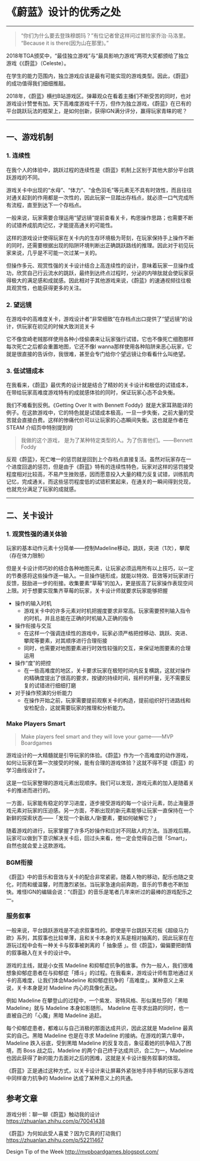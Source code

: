 # 《蔚蓝》设计的优秀之处

---

> “你们为什么要去登珠穆朗玛？”有位记者曾这样问过冒险家乔治·马洛里。 \
> “Because it is there(因为山在那里)。”

2018年TGA颁奖中，“最佳独立游戏”与“最具影响力游戏”两项大奖都颁给了独立游戏《《蔚蓝》（Celeste）。

在学生的能力范围内，独立游戏应该是最有可能实现的游戏类型。因此，《蔚蓝》的成功值得我们细细推敲。

2018年，《蔚蓝》横扫B站游戏区。弹幕观众在看着主播们不断受苦的同时，也对游戏设计赞誉有加。天下高难度游戏千千万，但作为独立游戏，《蔚蓝》在已有的平台跳跃玩法的框架上，是如何创新，获得IGN满分评分，赢得玩家青睐的呢？

---

## 一、游戏机制

### 1. 连续性

在我个人的体验中，跳跃过程的连续性是《蔚蓝》机制上区别于其他大部分平台跳跃游戏的不同。

游戏关卡中出现的“水母”、“体力”、“金色羽毛”等元素无不具有时效性，而且往往对通关起到的作用都是一次性的，因此玩家一旦踏出存档点，就必须一口气完成所有流程，直至到达下一个存档点。

一般来说，玩家需要合理运用“望远镜”提前查看关卡，构思操作思路；也需要不断的试错养成肌肉记忆，才能提高通关的可能性。

这样的游戏设计使得玩家在关卡内的生存环境极为苛刻，在玩家保持手上操作不断的同时，还需要根据出现的陷阱环境判断出正确跳跃路线的推理。因此对于初见玩家来说，几乎是不可能一次过某一关的。

但操作多元、观赏性强的关卡设计结合上高连续性的设计，意味着玩家一旦操作成功，欣赏自己行云流水的跳跃，最终到达终点过程时，分泌的内啡肽就会使玩家获得极大的满足感和成就感。因此相对于其他游戏来说，《蔚蓝》的速通视频往往极具观赏性，也能获得更多的关注。

### 2. 望远镜

在游戏中的高难度关卡，游戏设计者“非常细致”在存档点出口提供了“望远镜”的设计，供玩家在初见的时候大致浏览关卡

它不像宫崎老贼那样使用各种小怪偷袭来让玩家强行试错，它也不像死亡细胞那样每次死亡之后都会重置地图，它还不像I wanna那样使用各种陷阱来恶心玩家，它就是很直接的告诉你，我很难，甚至会专门给你个望远镜让你看看什么叫绝望。

### 3. 低试错成本

在我看来，《蔚蓝》最优秀的设计就是结合了精妙的关卡设计和极低的试错成本，在带给玩家高难度游戏特有的成就感体验的同时，保证玩家心态不会失衡。

我们不难看到反例。《Getting Over It with Bennett Foddy》就是大家耳熟能详的例子。在这款游戏中，它的特色就是试错成本极高，一旦一步失衡，之前大量的受苦就会直接白费。这样的惨痛代价可以让玩家的心态瞬间失衡。这也就是作者在 STEAM 介绍页中特别提到的

> 我做的这个游戏， 是为了某种特定类型的人。为了伤害他们。——Bennett Foddy

反观《蔚蓝》，死亡唯一的惩罚就是回到上个存档点直接复活。虽然对玩家存在一个进度回退的惩罚，但是由于《蔚蓝》特有的连续性特色，玩家对这样的惩罚接受程度相对比较高，不易产生挫败感，因而愿意投入大量的精力反复试错，训练肌肉记忆，完成通关。而这些惩罚程度低的试错积累起来，在通关的一瞬间得到兑现，也就充分满足了玩家的成就感。

---

## 二、关卡设计

### 1. 观赏性强的通关体验

玩家的基本动作元素十分简单——控制Madeline移动，跳跃，突进（1次），攀爬（存在体力限制）

但是关卡设计师巧妙的结合各种地图元素，让玩家必须运用所有以上技巧，以一定的节奏感将这些操作逐一输入。一旦操作链形成，就能以特效、音效等对玩家进行反馈，鼓励进一步的衔接。收集要素“草莓”的加入，更是拔高了玩家操作表现空间上限。对于想要实现集齐草莓的玩家，关卡设计师就要求玩家能够把握
* 操作的输入时机
  * 游戏关卡中的许多元素对时机把握度要求非常高。玩家需要预判输入指令的时机，并且总能在正确的时机输入正确的指令
* 操作衔接与交互
  * 在这样一个强调连续性的游戏中，玩家必须严格把控移动、跳跃、突进、攀爬等要素，对其顺序进行合理衔接
  * 同时，也需要对地图要素进行时效性较强的交互，来保证地图要素的合理运用
* 操作“度”的把控
  * 在一些高难度的地区，关卡要求玩家在极短时间内反复横跳，这就对操作的精确度提出了很高的要求，按键的持续时间，摇杆的杆量，无不需要反复的试错进行细细打磨
* 对于操作预演的分析能力
  * 在操作开始之前，玩家需要提前观察关卡的构造，提前组织好行进路线和安检配合，这就需要玩家的推理和分析能力。

### Make Players Smart

> Make players feel smart and they will love your game——MVP Boardgames

游戏设计的一大精髓就是引导玩家的体验。《蔚蓝》作为一个高难度的动作游戏，如何让玩家在第一次接受的时候，能有合理的游戏体验？这就不得不提《蔚蓝》的学习曲线设计了。

这是一位玩家整理的游戏元素出现顺序。我们可以发现，游戏元素的加入是随着关卡的推进而进行的。

一方面，玩家能有稳定的学习进度，逐步接受游戏的每一个设计元素，防止海量游戏元素对玩家的压迫感。另一方面，不断出现的新元素能够让玩家一直保持在一个新鲜的探索状态——「发现一个新敌人/新要素，要如何破解它？」

随着游戏的进行，玩家掌握了许多巧妙操作和应对不同敌人的方法。当游戏后期，玩家可以做到下意识解决关卡后，回过头来看，他一定会觉得自己很「Smart」，自然也就会爱上这款游戏。


### BGM衔接

《蔚蓝》中的音乐和音效与关卡的配合非常紧密。随着人物的移动，配乐也随之变化，时而和缓温馨，时而激烈紧张。当玩家急速向前奔跑，音乐的节奏也不断加快。难怪IGN的编辑会说：“《蔚蓝》的音乐是笔者几年来听过的最棒的游戏配乐之一。


### 服务叙事

一般来说，平台跳跃游戏是不追求叙事性的。即使是平台跳跃天花板《超级马力欧》系列，其叙事也比较单薄，且和关卡本身的关系是相对抽离的，因此玩家在在游玩过程中会有一种关卡与叙事被剥离的「 抽象感 」。但《蔚蓝》，偏偏要把剧情的叙事融入在关卡的设计中。

游戏的主线，就是小女孩 Madeline 和抑郁症抗争的故事。作为一般人，我们很难想象抑郁症患者在与抑郁症「搏斗」的过程。在我看来，游戏设计师有意地通过关卡的高难度，让我们体会Madeline 和抑郁症抗争的「高难度」。某种意义上来说，关卡本身是对 Madeline 内心的具像化表达。

例如 Madeline 在攀登山的过程中，一个紫发、哥特风格、形似美杜莎的「黑暗 Madeline」就与 Madeline 本身如影随形。 Madeline 在寻求出路的同时，也一直被自己的「心魔」黑暗 Madeline 追赶。

每个抑郁症患者，都难以与自己消极的那面达成共识，因此这就是 Madeline 最真实的自己。黑暗 Madeline 也是在寻求 Madeline 的接纳。在游戏的第六章中，Madeline 跌入谷底，受到黑暗 Madeline 的反复攻击，象征着她的抗争陷入了困境，而 Boss 战之后，Madeline 的两个自己终于达成共识，合二为一，Madeline 也因此获得了新的能力去面对之后的困难，这就是关卡设计服务叙事的体现。

《蔚蓝》正是通过这种方式，以关卡设计来让屏幕外紧张地手持手柄的玩家与游戏中同样奋力抗争的 Madeline 达成了某种意义上的共通。

## 参考文章

游戏分析：聊一聊《蔚蓝》触动我的设计
https://zhuanlan.zhihu.com/p/70041438

《蔚蓝》为何如此受人喜爱？因为它真的打动我们
https://zhuanlan.zhihu.com/p/52211467

Design Tip of the Week
http://mvpboardgames.blogspot.com/
